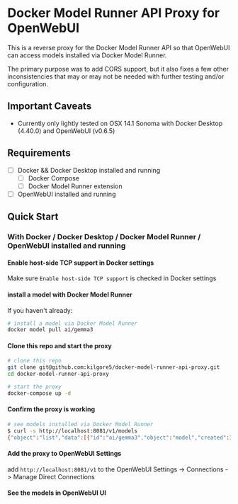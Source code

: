 # Docker Model Runner API Proxy for OpenWebUI

This is a reverse proxy for the Docker Model Runner API so that OpenWebUI can access models installed via Docker Model Runner.

The primary purpose was to add CORS support, but it also fixes a few other inconsistencies that may or may not be needed with further testing and/or configuration.

## Important Caveats

- Currently only lightly tested on OSX 14.1 Sonoma with Docker Desktop (4.40.0) and OpenWebUI (v0.6.5)

## Requirements

- [ ] Docker && Docker Desktop installed and running
  - [ ] Docker Compose
  - [ ] Docker Model Runner extension
- [ ] OpenWebUI installed and running

## Quick Start

### With Docker / Docker Desktop / Docker Model Runner / OpenWebUI installed and running

#### Enable host-side TCP support in Docker settings

Make sure `Enable host-side TCP support` is checked in Docker settings

#### install a model with Docker Model Runner

If you haven't already:

```bash
# install a model via Docker Model Runner
docker model pull ai/gemma3
```

#### Clone this repo and start the proxy

```bash
# clone this repo
git clone git@github.com:kilgore5/docker-model-runner-api-proxy.git
cd docker-model-runner-api-proxy

# start the proxy
docker-compose up -d
```

#### Confirm the proxy is working

```bash
# see models installed via Docker Model Runner
$ curl -s http://localhost:8081/v1/models
{"object":"list","data":[{"id":"ai/gemma3","object":"model","created":1742979452,"owned_by":"docker"}]}
```

#### Add the proxy to OpenWebUI Settings

add `http://localhost:8081/v1` to the OpenWebUI Settings -> Connections -> Manage Direct Connections

#### See the models in OpenWebUI UI
